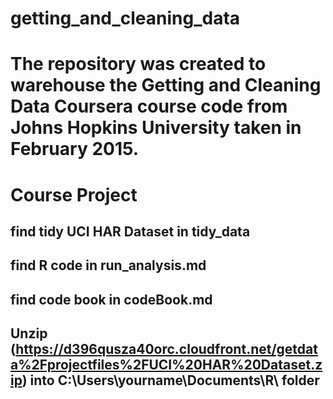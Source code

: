 # getting_and_cleaning_data
# The repository was created to warehouse the Getting and Cleaning Data Coursera course code from Johns Hopkins University taken in February 2015. 
# Course Project 
## find tidy UCI HAR Dataset in tidy_data
## find R code in run_analysis.md
## find code book in codeBook.md
## Unzip (https://d396qusza40orc.cloudfront.net/getdata%2Fprojectfiles%2FUCI%20HAR%20Dataset.zip) into  C:\Users\yourname\Documents\R\ folder
